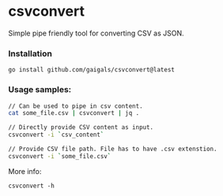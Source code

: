 # csvconvert

Simple pipe friendly tool for converting CSV as JSON.

### Installation
`go install github.com/gaigals/csvconvert@latest`

### Usage samples:
```sh
// Can be used to pipe in csv content.
cat some_file.csv | csvconvert | jq .
```

```sh
// Directly provide CSV content as input.
csvconvert -i `csv_content` 
```

```sh
// Provide CSV file path. File has to have .csv extenstion.
csvconvert -i `some_file.csv`
```

More info:
```
csvconvert -h
```
